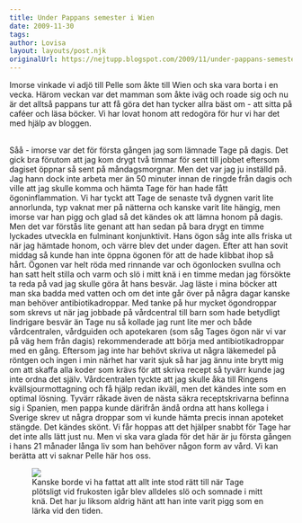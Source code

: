 ```yaml
---
title: Under Pappans semester i Wien
date: 2009-11-30
tags: 	
author: Lovisa
layout: layouts/post.njk
originalUrl: https://nejtupp.blogspot.com/2009/11/under-pappans-semester-i-wien.html
---
```


Imorse vinkade vi adjö till Pelle som åkte till Wien och ska vara borta i en vecka. Härom veckan var det mamman som åkte iväg och roade sig och nu är det alltså pappans tur att få göra det han tycker allra bäst om - att sitta på caféer och läsa böcker. Vi har lovat honom att redogöra för hur vi har det med hjälp av bloggen.
<br><br>

Såå - imorse var det för första gången jag som lämnade Tage på dagis. Det gick bra förutom att jag kom drygt två timmar för sent till jobbet eftersom dagiset öppnar så sent på måndagsmorgnar. Men det var jag ju inställd på. Jag hann dock inte arbeta mer än 50 minuter innan de ringde från dagis och ville att jag skulle komma och hämta Tage för han hade fått ögoninflammation. Vi har tyckt att Tage de senaste två dygnen varit lite annorlunda, typ vaknat mer på nätterna och kanske varit lite hängig, men imorse var han pigg och glad så det kändes ok att lämna honom på dagis. Men det var förstås lite genant att han sedan på bara drygt en timme lyckades utveckla en fulminant konjunktivit. Hans ögon såg inte alls friska ut när jag hämtade honom, och värre blev det under dagen. Efter att han sovit middag så kunde han inte öppna ögonen för att de hade klibbat ihop så hårt. Ögonen var helt röda med rinnande var och ögonlocken svullna och han satt helt stilla och varm och slö i mitt knä i en timme medan jag försökte ta reda på vad jag skulle göra åt hans besvär. Jag läste i mina böcker att man ska badda med vatten och om det inte går över på några dagar kanske man behöver antibiotikadroppar. Med tanke på hur mycket ögondroppar som skrevs ut när jag jobbade på vårdcentral till barn som hade betydligt lindrigare besvär än Tage nu så kollade jag runt lite mer och både vårdcentralen, vårdguiden och apotekaren (som såg Tages ögon när vi var på väg hem från dagis) rekommenderade att börja med antibiotikadroppar med en gång. Eftersom jag inte har behövt skriva ut några läkemedel på röntgen och ingen i min närhet har varit sjuk så har jag ännu inte brytt mig om att skaffa alla koder som krävs för att skriva recept så tyvärr kunde jag inte ordna det själv. Vårdcentralen tyckte att jag skulle åka till Ringens kvällsjourmottagning och få hjälp redan ikväll, men det kändes inte som en optimal lösning. Tyvärr råkade även de nästa säkra receptskrivarna befinna sig i Spanien, men pappa kunde därifrån ändå ordna att hans kollega i Sverige skrev ut några droppar som vi kunde hämta precis innan apoteket stängde. Det kändes skönt. Vi får hoppas att det hjälper snabbt för Tage har det inte alls lätt just nu. Men vi ska vara glada för det här är ju första gången i hans 21 månader långa liv som han behöver någon form av vård. Vi kan berätta att vi saknar Pelle här hos oss.

<figure>
	<img src="../../../img/2009/11/_MG_9064_1024pix.jpg">
	<figcaption>Kanske borde vi ha fattat att allt inte stod rätt till när Tage plötsligt vid frukosten igår blev alldeles slö och somnade i mitt knä. Det har ju liksom aldrig hänt att han inte varit pigg som en lärka vid den tiden.</figcaption>
</figure>
